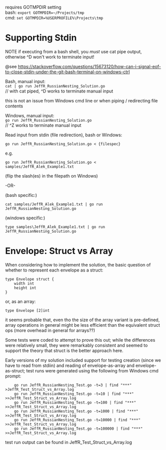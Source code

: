 requires GOTMPDIR setting  
bash: `export GOTMPDIR=~/Projects/tmp`  
cmd: `set GOTMPDIR=%USERPROFILE%\Projects\tmp`  

# Supporting Stdin

NOTE if executing from a bash shell, you *must* use cat pipe output, otherwise ^D won't work to terminate input!

@see https://stackoverflow.com/questions/15673120/how-can-i-signal-eof-to-close-stdin-under-the-git-bash-terminal-on-windows-ctrl

Bash, manual input:  
`cat | go run JeffR_RussianNesting_Solution.go`  
// with cat piped, ^D works to terminate manual input

this is not an issue from Windows cmd line or when piping / redirecting file contents

Windows, manual input:  
`go run JeffR_RussianNesting_Solution.go`  
// ^Z works to terminate manual input

Read input from stdin (file redirection), bash or Windows:

`go run JeffR_RussianNesting_Solution.go < {filespec}`

e.g.

`go run JeffR_RussianNesting_Solution.go < samples/JeffR_Alek_Example1.txt`

(flip the slash(es) in the filepath on Windows)

-OR-

(bash specific:)

`cat samples/JeffR_Alek_Example1.txt | go run JeffR_RussianNesting_Solution.go`

(windows specific:)

`type samples\JeffR_Alek_Example1.txt | go run JeffR_RussianNesting_Solution.go`

# Envelope: Struct vs Array

When considering how to implement the solution, the basic question of whether to represent each envelope as a struct:

    type Envelope struct {
        width int
        height int
    }

or, as an array:

    type Envelope [2]int

it seems probable that, even tho the size of the array variant is pre-defined, array operations in general might be
less efficient than the equivalent struct ops (more overhead in general for arrays??)

Some tests were coded to attempt to prove this out; while the differences were relatively small, they were remarkably consistent
and seemed to support the theory that struct is the better approach here.

Early versions of my solution included support for testing creation (since we have to read from stdiin) 
and reading of envelope-as-array and envelope-as-struct;
test runs were generated using the following from Windows cmd prompt:  
```
    go run JeffR_RussianNesting_Test.go -t=3 | find "***" >JeffR_Test_Struct_vs_Array.log
    go run JeffR_RussianNesting_Test.go -t=10 | find "***" >>JeffR_Test_Struct_vs_Array.log
    go run JeffR_RussianNesting_Test.go -t=100 | find "***" >>JeffR_Test_Struct_vs_Array.log
    go run JeffR_RussianNesting_Test.go -t=1000 | find "***" >>JeffR_Test_Struct_vs_Array.log
    go run JeffR_RussianNesting_Test.go -t=10000 | find "***" >>JeffR_Test_Struct_vs_Array.log
    go run JeffR_RussianNesting_Test.go -t=100000 | find "***" >>JeffR_Test_Struct_vs_Array.log
```    
test run output can be found in JeffR_Test_Struct_vs_Array.log

